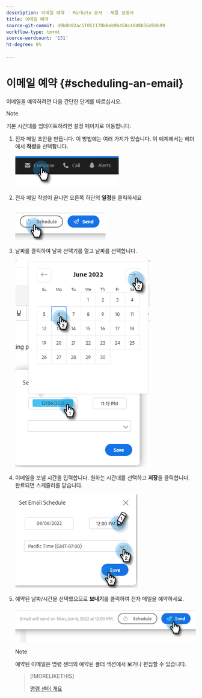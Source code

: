 ```yaml
---
description: 이메일 예약 - Marketo 문서 - 제품 설명서
title: 이메일 예약
source-git-commit: d9b8b92ac5f051178b8eb9b450c4949b56d50b99
workflow-type: tm+mt
source-wordcount: '131'
ht-degree: 0%

---
```


# 이메일 예약 {#scheduling-an-email}

이메일을 예약하려면 다음 간단한 단계를 따르십시오.

>[!NOTE]
>
>기본 시간대를 업데이트하려면 설정 페이지로 이동합니다.

1. 전자 메일 초안을 만듭니다. 이 방법에는 여러 가지가 있습니다. 이 예제에서는 헤더에서 **작성**&#x200B;을 선택합니다.

   ![](assets/scheduling-an-email-1.png)

1. 전자 메일 작성이 끝나면 오른쪽 하단의 **일정**&#x200B;을 클릭하세요

   ![](assets/scheduling-an-email-2.png)

1. 날짜를 클릭하여 날짜 선택기를 열고 날짜를 선택합니다.

   ![](assets/scheduling-an-email-3.png)

1. 이메일을 보낼 시간을 입력합니다. 원하는 시간대를 선택하고 **저장**&#x200B;을 클릭합니다. 완료되면 스케줄러를 닫습니다.

   ![](assets/scheduling-an-email-4.png)

1. 예약된 날짜/시간을 선택했으므로 **보내기**&#x200B;를 클릭하여 전자 메일을 예약하세요.

   ![](assets/scheduling-an-email-5.png)

   >[!NOTE]
   >
   >예약된 이메일은 명령 센터의 예약된 폴더 섹션에서 보거나 편집할 수 있습니다.

   >[!MORELIKETHIS]
   >
   >[명령 센터 개요](/help/marketo/product-docs/marketo-sales-insight/actions/email/command-center/command-center-overview.md)
